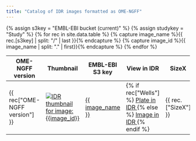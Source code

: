 ```yaml
---
title: "Catalog of IDR images formatted as OME-NGFF"
---
```

<script type="application/ld+json">
{
  "@context": "http://schema.org",
  "@type": "Catalog",
  "inLanguage": "en-US",
  "name": "IDR OME-NGFF Samples"
  "publisher": {
    "@type": "Organization",
    "name": "GitHub"
  },
  "copyrightYear": "2022",
  "discussionUrl": "https://github.com/IDR/ome-ngff-samples/issues"
}
</script>

<table class="display table" id="table">
    <thead>
<!-- TODO: should be read from data file -->
        <tr>
            <th>OME-NGFF version</th>
            <th>Thumbnail</th>
            <th>EMBL-EBI S3 key</th>
            <th>View in IDR</th>
            <th>SizeX</th>
            <th>SizeY</th>
            <th>SizeZ</th>
            <th>SizeC</th>
            <th>SizeT</th>
            <th>Axes</th>
            <th>Wells</th>
            <th>Keywords</th>
            <th>License</th>
            <th>Study</th>
            <th>DOI</th>
            <th>Date added</th>
        </tr>
    </thead>
    <tbody>
{% assign s3key = "EMBL-EBI bucket (current)" %}
{% assign studykey = "Study" %}
{% for rec in site.data.table %}
{% capture image_name %}{{ rec.[s3key] | split: "/" | last }}{% endcapture %}
{% capture image_id %}{{ image_name | split: "." | first}}{% endcapture %}
        <tr>
            <td>{{ rec["OME-NGFF version"] }}</td>
            <td>
                <a href="http://hms-dbmi.github.io/vizarr/?source={{ rec[s3key] }}">
                    <img
                        alt="IDR thumbnail for image:{{image_id}}"
                        style="margin:0"
                        src="https://idr.openmicroscopy.org/webclient/render_thumbnail/{{image_id}}/"/>
                </a>
            </td>
            <td>
                <a href="{{ rec[s3key] }}">
                    {{ image_name }}
                </a>
            </td>
            <td>
                {% if rec["Wells"] %}
                    <a target="_blank" href="https://idr.openmicroscopy.org/webclient/?show=plate-{{ image_id }}">
                        Plate in IDR
                    </a>
                {% else %}
                    <a target="_blank" href="https://idr.openmicroscopy.org/webclient/img_detail/{{ image_id }}/">
                        Image in IDR
                    </a>
                {% endif %}
            </td>
            <td>{{ rec.["SizeX"] }}</td>
            <td>{{ rec.["SizeY"] }}</td>
            <td>{{ rec.["SizeZ"] }}</td>
            <td>{{ rec.["SizeC"] }}</td>
            <td>{{ rec.["SizeT"] }}</td>
            <td>{{ rec.["Axes"] }}</td>
            <td>{{ rec.["Wells"] }}</td>
            <td>{{ rec.["Keywords"] }}</td>
            <td>{{ rec.["License"] }}</td>
            <td>
                <a href="https://idr.openmicroscopy.org/search/?query=Name:{{ rec[studykey] }}">
                    {{ rec.["Study"] }}
                </a>
            </td>
            <td>{{ rec.["DOI"] }}</td>
            <td>{{ rec.["Date added"] }}</td>
        </tr>
{% endfor %}
    </tbody>
</table>

<script>
$(document).ready( function () {
    $('#table').DataTable( {
          "scrollX": true,
          "pageLength": 100
    });
} );
</script>
